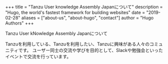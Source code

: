 +++
title = "Tanzu User knowledge Assembly Japanについて"
description = "Hugo, the world's fastest framework for building websites"
date = "2019-02-28"
aliases = ["about-us", "about-hugo", "contact"]
author = "Hugo Authors"
+++

Tanzu User kNowledge Assembly Japanについて

Tanzuを利用している、Tanzuを利用したい、Tanzuに興味がある人々のコミュニティです。
ユーザー同士の交流や学びを目的として、Slackや勉強会といったイベントで交流を行っています。

